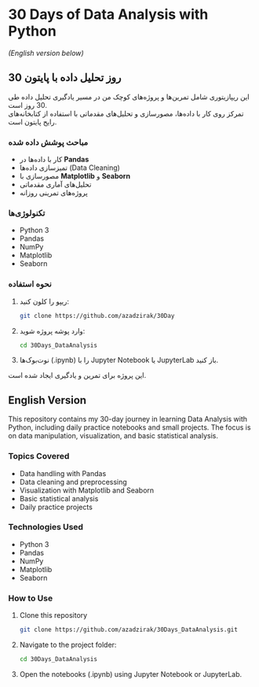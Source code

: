 # 30 Days of Data Analysis with Python
*(English version below)*

## 30 روز تحلیل داده با پایتون

این ریپازیتوری شامل تمرین‌ها و پروژه‌های کوچک من در مسیر یادگیری تحلیل داده طی 30 روز است.  
تمرکز روی کار با داده‌ها، مصورسازی و تحلیل‌های مقدماتی با استفاده از کتابخانه‌های رایج پایتون است.

### مباحث پوشش داده شده
- کار با داده‌ها در **Pandas**  
- تمیزسازی داده‌ها (Data Cleaning)  
- مصورسازی با **Matplotlib** و **Seaborn**  
- تحلیل‌های آماری مقدماتی  
- پروژه‌های تمرینی روزانه  

### تکنولوژی‌ها
- Python 3  
- Pandas  
- NumPy  
- Matplotlib  
- Seaborn  

### نحوه استفاده
1. ریپو را کلون کنید:
   ```bash
   git clone https://github.com/azadzirak/30Day
   ```

2. وارد پوشه پروژه شوید:
   ```bash
   cd 30Days_DataAnalysis
   ```

3. نوت‌بوک‌ها (.ipynb) را با Jupyter Notebook یا JupyterLab باز کنید.

این پروژه برای تمرین و یادگیری ایجاد شده است.

## English Version

This repository contains my 30-day journey in learning Data Analysis with Python, including daily practice notebooks and small projects.
The focus is on data manipulation, visualization, and basic statistical analysis.

### Topics Covered
- Data handling with Pandas
- Data cleaning and preprocessing
- Visualization with Matplotlib and Seaborn
- Basic statistical analysis
- Daily practice projects

### Technologies Used
- Python 3
- Pandas
- NumPy
- Matplotlib
- Seaborn

### How to Use

1. Clone this repository
   ```bash
   git clone https://github.com/azadzirak/30Days_DataAnalysis.git
   ```
2. Navigate to the project folder:
   ```bash
   cd 30Days_DataAnalysis
   ```
3. Open the notebooks (.ipynb) using Jupyter Notebook or JupyterLab.

